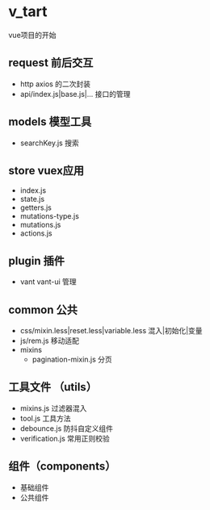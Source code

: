 # v_tart
vue项目的开始

## request 前后交互
- http  axios 的二次封装
- api/index.js|base.js|... 接口的管理

## models 模型工具
- searchKey.js 搜索

## store vuex应用
- index.js 
- state.js
- getters.js
- mutations-type.js
- mutations.js
- actions.js

## plugin 插件
- vant vant-ui 管理

## common 公共
- css/mixin.less|reset.less|variable.less 混入|初始化|变量
- js/rem.js 移动适配
- mixins
  + pagination-mixin.js 分页

## 工具文件 （utils）
- mixins.js 过滤器混入
- tool.js   工具方法
- debounce.js 防抖自定义组件
- verification.js 常用正则校验

## 组件（components）
- 基础组件
- 公共组件
